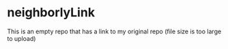 # neighborlyLink
This is an empty repo that has a link to my original repo (file size is too large to upload)
